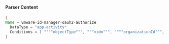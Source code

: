 #### Parser Content
```Java
{
Name = vmware-id-manager-oauh2-authorize
  DataType = "app-activity"
  Conditions = [ """"objectType""", """vidm""", """"organizationId""", """\"OAUTH2_AUTHORIZE\""""]
}
```